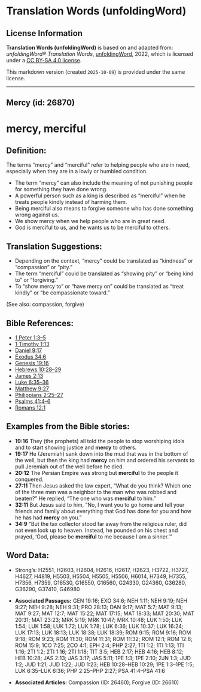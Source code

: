 # Translation Words (unfoldingWord)

## License Information

**Translation Words (unfoldingWord)** is based on and adapted from: _unfoldingWord® Translation Words_, [unfoldingWord](https://unfoldingword.org/utw), 2022, which is licensed under a [CC BY-SA 4.0 license](https://creativecommons.org/licenses/by-sa/4.0/legalcode.en).

This markdown version (created `2025-10-09`) is provided under the same license.



--------------------------------

## Mercy (id: 26870)

mercy, merciful
===============

Definition:
-----------

The terms “mercy” and “merciful” refer to helping people who are in need, especially when they are in a lowly or humbled condition.

* The term “mercy” can also include the meaning of not punishing people for something they have done wrong.
* A powerful person such as a king is described as “merciful” when he treats people kindly instead of harming them.
* Being merciful also means to forgive someone who has done something wrong against us.
* We show mercy when we help people who are in great need.
* God is merciful to us, and he wants us to be merciful to others.

Translation Suggestions:
------------------------

* Depending on the context, “mercy” could be translated as “kindness” or “compassion” or “pity.”
* The term “merciful” could be translated as “showing pity” or “being kind to” or “forgiving.”
* To “show mercy to” or “have mercy on” could be translated as “treat kindly” or “be compassionate toward.”

(See also: compassion, forgive)

Bible References:
-----------------

* [1 Peter 1:3–5](https://ref.ly/1Pet1:3-1Pet1:5)
* [1 Timothy 1:13](https://ref.ly/1Tim1:13)
* [Daniel 9:17](https://ref.ly/Dan9:17)
* [Exodus 34:6](https://ref.ly/Exod34:6)
* [Genesis 19:16](https://ref.ly/Gen19:16)
* [Hebrews 10:28–29](https://ref.ly/Heb10:28-Heb10:29)
* [James 2:13](https://ref.ly/Jas2:13)
* [Luke 6:35–36](https://ref.ly/Luke6:35-Luke6:36)
* [Matthew 9:27](https://ref.ly/Matt9:27)
* [Philippians 2:25–27](https://ref.ly/Phil2:25-Phil2:27)
* [Psalms 41:4–6](https://ref.ly/Ps41:4-Ps41:6)
* [Romans 12:1](https://ref.ly/Rom12:1)

Examples from the Bible stories:
--------------------------------

* **19:16** They (the prophets) all told the people to stop worshiping idols and to start showing justice and **mercy** to others.
* **19:17** He (Jeremiah) sank down into the mud that was in the bottom of the well, but then the king had **mercy** on him and ordered his servants to pull Jeremiah out of the well before he died.
* **20:12** The Persian Empire was strong but **merciful** to the people it conquered.
* **27:11** Then Jesus asked the law expert, “What do you think? Which one of the three men was a neighbor to the man who was robbed and beaten?” He replied, “The one who was **merciful** to him.”
* **32:11** But Jesus said to him, “No, I want you to go home and tell your friends and family about everything that God has done for you and how he has had **mercy** on you.”
* **34:9** “But the tax collector stood far away from the religious ruler, did not even look up to heaven. Instead, he pounded on his chest and prayed, ‘God, please be **merciful** to me because I am a sinner.’”

Word Data:
----------

* Strong’s: H2551, H2603, H2604, H2616, H2617, H2623, H3722, H3727, H4627, H4819, H5503, H5504, H5505, H5506, H6014, H7349, H7355, H7356, H7359, G16530, G16550, G16560, G24330, G24360, G36280, G36290, G37410, G46980

* **Associated Passages:** GEN 19:16; EXO 34:6; NEH 1:11; NEH 9:19; NEH 9:27; NEH 9:28; NEH 9:31; PRO 28:13; DAN 9:17; MAT 5:7; MAT 9:13; MAT 9:27; MAT 12:7; MAT 15:22; MAT 17:15; MAT 18:33; MAT 20:30; MAT 20:31; MAT 23:23; MRK 5:19; MRK 10:47; MRK 10:48; LUK 1:50; LUK 1:54; LUK 1:58; LUK 1:72; LUK 1:78; LUK 6:36; LUK 10:37; LUK 16:24; LUK 17:13; LUK 18:13; LUK 18:38; LUK 18:39; ROM 9:15; ROM 9:16; ROM 9:18; ROM 9:23; ROM 11:30; ROM 11:31; ROM 11:32; ROM 12:1; ROM 12:8; ROM 15:9; 1CO 7:25; 2CO 4:1; EPH 2:4; PHP 2:27; 1TI 1:2; 1TI 1:13; 1TI 1:16; 2TI 1:2; 2TI 1:16; 2TI 1:18; TIT 3:5; HEB 2:17; HEB 4:16; HEB 8:12; HEB 10:28; JAS 2:13; JAS 3:17; JAS 5:11; 1PE 1:3; 1PE 2:10; 2JN 1:3; JUD 1:2; JUD 1:21; JUD 1:22; JUD 1:23; HEB 10:28–HEB 10:29; 1PE 1:3–1PE 1:5; LUK 6:35–LUK 6:36; PHP 2:25–PHP 2:27; PSA 41:4–PSA 41:6
* **Associated Articles:** Compassion (ID: 26460); Forgive (ID: 26610)

